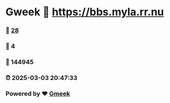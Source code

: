 # Gweek :link: https://bbs.myla.rr.nu 
### :page_facing_up: [28](https://bbs.myla.rr.nu/tag.html) 
### :speech_balloon: 4 
### :hibiscus: 144945 
### :alarm_clock: 2025-03-03 20:47:33 
### Powered by :heart: [Gmeek](https://github.com/Meekdai/Gmeek)
